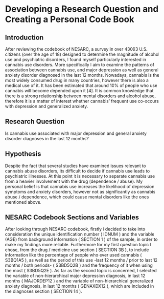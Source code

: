 # Developing a Research Question and Creating a Personal Code Book

## Introduction
After reviewing the codebook of NESARC, a survey in over  43093 U.S. citizens (over the age of 18) designed to determine the magnitude  of alcohol use and psychiatric disorders, I found myself particularly interested in cannabis use disorders. More specifically I aim to examine the  patterns of association between cannabis use, and major depression as well as general anxiety disorder diagnosed in the last 12 months. Nowadays, cannabis is the most widely consumed drug in many countries, however there is also a medical use of it. It has been estimated that around 10% of people who use cannabis will become depended upon it [4]. It is common knowledge that there is a strong relationship between mental disorders and alcohol abuse, therefore it is a matter of interest whether cannabis’ frequent use co-occurs with depression and generalized anxiety.

## Research Question
Is cannabis use associated with major depression and general anxiety disorder diagnoses in the last 12 months?

## Hypothesis
Despite the fact that several studies have examined issues relevant to cannabis abuse disorders, its difficult to decide if cannabis use leads to psychiatric illnesses. At this point it is necessary to separate cannabis use from a heavier involvement with the drug (dependence / abuse). My personal belief is that cannabis use increases the likelihood of depression symptoms and anxiety disorders, however not as significantly as cannabis abuse / dependence, which could cause mental disorders like the ones mentioned above.

## NESARC Codebook Sections and Variables
After looking through NESARC codebook, firstly i decided to take into consideration the unique identification number ( IDNUM ) and the variable (AGE) from background information ( SECTION 1 ) of the sample, in order to make my findings more reliable. Furthermore for my first question topic I chose, from the drug / medicine use section ( SECTION 3B ), to include information like the percentage of people who ever used cannabis ( S3BQ1A5 ), as well as the period of this use -last 12 months / prior to last 12 months / both periods- ( S3BD5Q2B ) and the frequency of it when using the most ( S3BD5Q2E ). As far as the second topic is concerned, I selected the variable of non-hierarchical major depression diagnosis, in last 12 months ( MAJORDEP12 ) and the variable of non-hierarchical generalized anxiety diagnosis, in last 12 months ( GENAXDX12 ), which are included in the diagnoses section ( SECTION 14 ).
